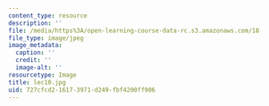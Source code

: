 ```yaml
---
content_type: resource
description: ''
file: /media/https%3A/open-learning-course-data-rc.s3.amazonaws.com/18-01sc-single-variable-calculus-fall-2010/727cfcd216173971d249fbf4200ff906_lec10.jpg
file_type: image/jpeg
image_metadata:
  caption: ''
  credit: ''
  image-alt: ''
resourcetype: Image
title: lec10.jpg
uid: 727cfcd2-1617-3971-d249-fbf4200ff906
---
```


